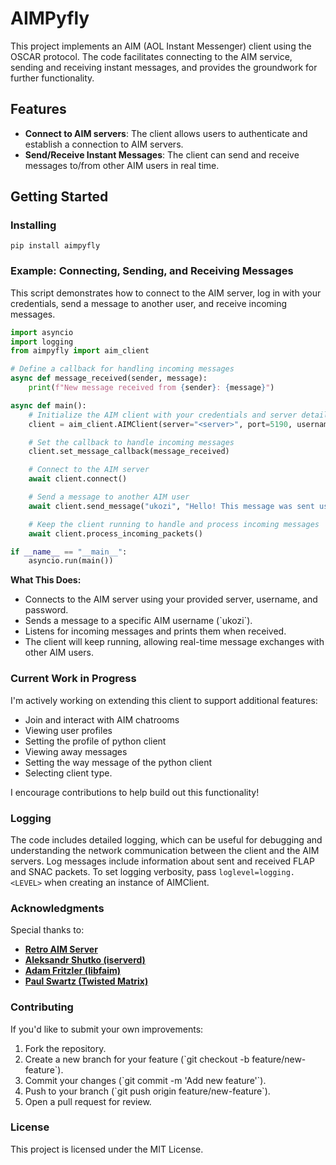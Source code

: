 
# AIMPyfly

This project implements an AIM (AOL Instant Messenger) client using the OSCAR protocol. The code facilitates connecting to the AIM service, sending and receiving instant messages, and provides the groundwork for further functionality.

## Features

- **Connect to AIM servers**: The client allows users to authenticate and establish a connection to AIM servers.
- **Send/Receive Instant Messages**: The client can send and receive messages to/from other AIM users in real time.

## Getting Started

### Installing

`pip install aimpyfly`

### Example: Connecting, Sending, and Receiving Messages

This script demonstrates how to connect to the AIM server, log in with your credentials, send a message to another user, and receive incoming messages. 

```python
import asyncio
import logging
from aimpyfly import aim_client

# Define a callback for handling incoming messages
async def message_received(sender, message):
    print(f"New message received from {sender}: {message}")

async def main():
    # Initialize the AIM client with your credentials and server details
    client = aim_client.AIMClient(server="<server>", port=5190, username="<screenname>", password="<password>", loglevel=logging.<LEVEL>)

    # Set the callback to handle incoming messages
    client.set_message_callback(message_received)

    # Connect to the AIM server
    await client.connect()

    # Send a message to another AIM user
    await client.send_message("ukozi", "Hello! This message was sent using the AIM Python client.")

    # Keep the client running to handle and process incoming messages
    await client.process_incoming_packets()

if __name__ == "__main__":
    asyncio.run(main())
```

**What This Does:**
- Connects to the AIM server using your provided server, username, and password.
- Sends a message to a specific AIM username (\`ukozi\`).
- Listens for incoming messages and prints them when received.
- The client will keep running, allowing real-time message exchanges with other AIM users.

### Current Work in Progress

I'm actively working on extending this client to support additional features:
 - Join and interact with AIM chatrooms
 - Viewing user profiles
 - Setting the profile of python client
 - Viewing away messages
 - Setting the way message of the python client
 - Selecting client type.

I encourage contributions to help build out this functionality!

### Logging

The code includes detailed logging, which can be useful for debugging and understanding the network communication between the client and the AIM servers. Log messages include information about sent and received FLAP and SNAC packets. To set logging verbosity, pass `loglevel=logging.<LEVEL>` when creating an instance of AIMClient.

### Acknowledgments

Special thanks to:

- [**Retro AIM Server**](https://github.com/mk6i/retro-aim-server)
- [**Aleksandr Shutko (iserverd)**](https://ox.github.io/iserverd-oscar-mirror/)
- [**Adam Fritzler (libfaim)**](https://sobek.hsdn.org/Docs/oscar/Oscar%20Protocol%20Specification/)
- [**Paul Swartz (Twisted Matrix)**](https://web.archive.org/web/20110412050057/http://twistedmatrix.com/trac/wiki/TwistedWords)

### Contributing

If you'd like to submit your own improvements:

1. Fork the repository.
2. Create a new branch for your feature (\`git checkout -b feature/new-feature\`).
3. Commit your changes (\`git commit -m 'Add new feature'\`).
4. Push to your branch (\`git push origin feature/new-feature\`).
5. Open a pull request for review.

### License

This project is licensed under the MIT License.
